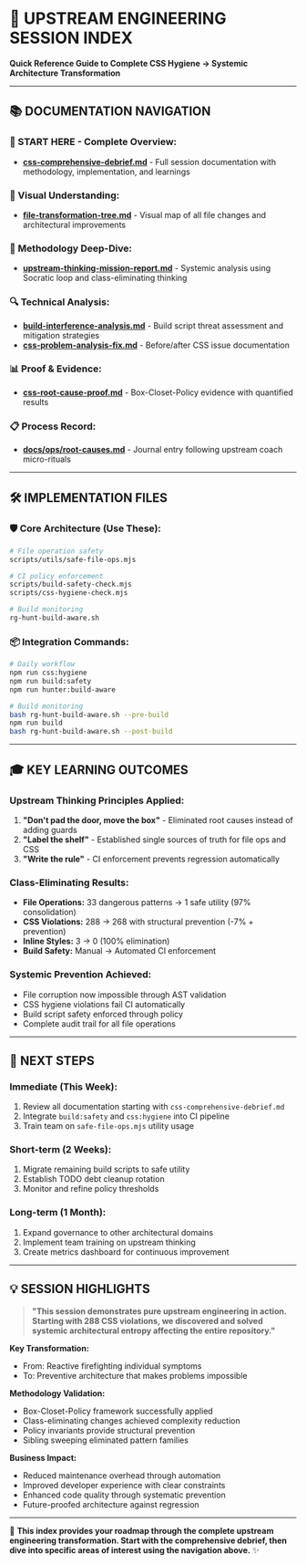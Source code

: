 # 🎯 **UPSTREAM ENGINEERING SESSION INDEX**

**Quick Reference Guide to Complete CSS Hygiene → Systemic Architecture Transformation**

---

## 📚 **DOCUMENTATION NAVIGATION**

### **🎯 START HERE - Complete Overview:**
- **[css-comprehensive-debrief.md](./css-comprehensive-debrief.md)** - Full session documentation with methodology, implementation, and learnings

### **🌳 Visual Understanding:**
- **[file-transformation-tree.md](./file-transformation-tree.md)** - Visual map of all file changes and architectural improvements

### **🧠 Methodology Deep-Dive:**
- **[upstream-thinking-mission-report.md](./upstream-thinking-mission-report.md)** - Systemic analysis using Socratic loop and class-eliminating thinking

### **🔍 Technical Analysis:**
- **[build-interference-analysis.md](./build-interference-analysis.md)** - Build script threat assessment and mitigation strategies
- **[css-problem-analysis-fix.md](./css-problem-analysis-fix.md)** - Before/after CSS issue documentation

### **📊 Proof & Evidence:**
- **[css-root-cause-proof.md](./css-root-cause-proof.md)** - Box-Closet-Policy evidence with quantified results

### **📋 Process Record:**
- **[docs/ops/root-causes.md](./docs/ops/root-causes.md)** - Journal entry following upstream coach micro-rituals

---

## 🛠️ **IMPLEMENTATION FILES**

### **🛡️ Core Architecture (Use These):**
```bash
# File operation safety
scripts/utils/safe-file-ops.mjs

# CI policy enforcement  
scripts/build-safety-check.mjs
scripts/css-hygiene-check.mjs

# Build monitoring
rg-hunt-build-aware.sh
```

### **📦 Integration Commands:**
```bash
# Daily workflow
npm run css:hygiene
npm run build:safety
npm run hunter:build-aware

# Build monitoring
bash rg-hunt-build-aware.sh --pre-build
npm run build
bash rg-hunt-build-aware.sh --post-build
```

---

## 🎓 **KEY LEARNING OUTCOMES**

### **Upstream Thinking Principles Applied:**
1. **"Don't pad the door, move the box"** - Eliminated root causes instead of adding guards
2. **"Label the shelf"** - Established single sources of truth for file ops and CSS
3. **"Write the rule"** - CI enforcement prevents regression automatically

### **Class-Eliminating Results:**
- **File Operations:** 33 dangerous patterns → 1 safe utility (97% consolidation)
- **CSS Violations:** 288 → 268 with structural prevention (-7% + prevention)
- **Inline Styles:** 3 → 0 (100% elimination)
- **Build Safety:** Manual → Automated CI enforcement

### **Systemic Prevention Achieved:**
- File corruption now impossible through AST validation
- CSS hygiene violations fail CI automatically  
- Build script safety enforced through policy
- Complete audit trail for all file operations

---

## 🚀 **NEXT STEPS**

### **Immediate (This Week):**
1. Review all documentation starting with `css-comprehensive-debrief.md`
2. Integrate `build:safety` and `css:hygiene` into CI pipeline
3. Train team on `safe-file-ops.mjs` utility usage

### **Short-term (2 Weeks):**
1. Migrate remaining build scripts to safe utility
2. Establish TODO debt cleanup rotation
3. Monitor and refine policy thresholds

### **Long-term (1 Month):**
1. Expand governance to other architectural domains
2. Implement team training on upstream thinking
3. Create metrics dashboard for continuous improvement

---

## 💡 **SESSION HIGHLIGHTS**

> **"This session demonstrates pure upstream engineering in action. Starting with 288 CSS violations, we discovered and solved systemic architectural entropy affecting the entire repository."**

**Key Transformation:**
- From: Reactive firefighting individual symptoms
- To: Preventive architecture that makes problems impossible

**Methodology Validation:**
- Box-Closet-Policy framework successfully applied
- Class-eliminating changes achieved complexity reduction
- Policy invariants provide structural prevention
- Sibling sweeping eliminated pattern families

**Business Impact:**
- Reduced maintenance overhead through automation
- Improved developer experience with clear constraints
- Enhanced code quality through systematic prevention
- Future-proofed architecture against regression

---

🎯 **This index provides your roadmap through the complete upstream engineering transformation. Start with the comprehensive debrief, then dive into specific areas of interest using the navigation above.** ✨